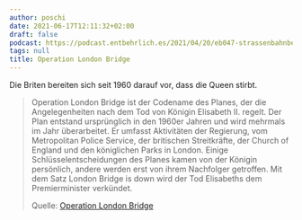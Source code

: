 ```yaml
---
author: poschi
date: 2021-06-17T12:11:32+02:00
draft: false
podcast: https://podcast.entbehrlich.es/2021/04/20/eb047-strassenbahnbeerdigung/
tags: null
title: Operation London Bridge
---
```


Die Briten bereiten sich seit 1960 darauf vor, dass die Queen stirbt.

> Operation London Bridge ist der Codename des Planes, der die Angelegenheiten
> nach dem Tod von Königin Elisabeth II. regelt.  Der Plan entstand ursprünglich
> in den 1960er Jahren und wird mehrmals im Jahr überarbeitet. Er umfasst
> Aktivitäten der Regierung, vom Metropolitan Police Service, der britischen
> Streitkräfte, der Church of England und den königlichen Parks in London.
> Einige Schlüsselentscheidungen des Planes kamen von der Königin persönlich,
> andere werden erst von ihrem Nachfolger getroffen. Mit dem Satz London Bridge
> is down wird der Tod Elisabeths dem Premierminister verkündet.
>
> Quelle: [Operation London Bridge](https://de.wikipedia.org/wiki/Operation_London_Bridge)